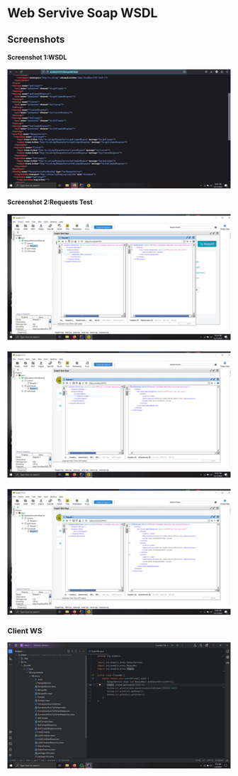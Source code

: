 
# Web Servive Soap WSDL 




## Screenshots

#### Screenshot 1:WSDL
![Screenshot 1:WSDL](imgs/Screenshot.png)
#### Screenshot 2:Requests Test
![Screenshot 2](imgs/Screenshot_2.png)
###
![Screenshot 3](imgs/Screenshot_3.png)
###
![Screenshot 4](imgs/Screenshot_4.png)
### Client WS
![Screenshot 5](imgs/Screenshot_5.png)
